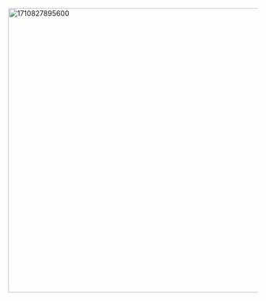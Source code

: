 


<img width="576" alt="1710827895600" src="https://github.com/b43646/MLInAction/assets/4653664/f76d75fc-99d8-4b79-8495-f9927f1c9090">

